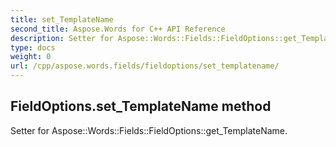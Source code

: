 ```yaml
---
title: set_TemplateName
second_title: Aspose.Words for C++ API Reference
description: Setter for Aspose::Words::Fields::FieldOptions::get_TemplateName. 
type: docs
weight: 0
url: /cpp/aspose.words.fields/fieldoptions/set_templatename/
---
```

## FieldOptions.set_TemplateName method


Setter for Aspose::Words::Fields::FieldOptions::get_TemplateName. 

